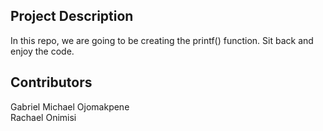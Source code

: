 ## Project Description
In this repo, we are going to be creating the printf() function. Sit back and enjoy the code.

## Contributors
Gabriel Michael Ojomakpene\
Rachael Onimisi
